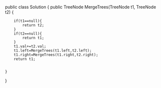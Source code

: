public class Solution {
    public TreeNode MergeTrees(TreeNode t1, TreeNode t2) {
        
        
        if(t1==null){
            return t2;
        }
        if(t2==null){
            return t1;
        }
        t1.val+=t2.val;
        t1.left=MergeTrees(t1.left,t2.left);
        t1.right=MergeTrees(t1.right,t2.right);
        return t1;
        
        
    }
}
